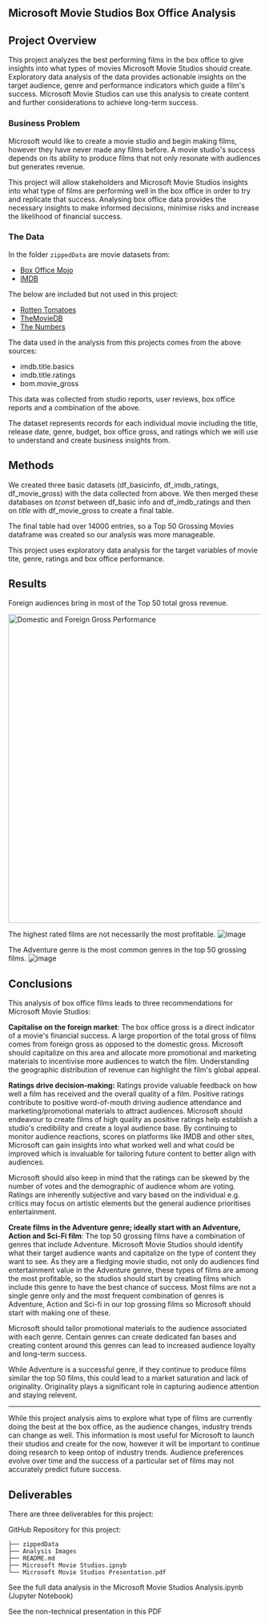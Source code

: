 ## Microsoft Movie Studios Box Office Analysis


## Project Overview

This project analyzes the best performing films in the box office to give insights into what types of movies Microsoft Movie Studios should create. Exploratory data analysis of the data provides actionable insights on the target audience, genre and performance indicators which guide a film's success. Microsoft Movie Studios can use this analysis to create content and further considerations to achieve long-term success.

### Business Problem

Microsoft would like to create a movie studio and begin making films, however they have never made any films before. A movie studio's success depends on its ability to produce films that not only resonate with audiences but generates revenue. 

This project will allow stakeholders and Microsoft Movie Studios insights into what type of films are performing well in the box office in order to try and replicate that success. Analysing box office data provides the necessary insights to make informed decisions, minimise risks and increase the likelihood of financial success.

### The Data

In the folder `zippedData` are movie datasets from:

* [Box Office Mojo](https://www.boxofficemojo.com/)
* [IMDB](https://www.imdb.com/)

The below are included but not used in this project:
* [Rotten Tomatoes](https://www.rottentomatoes.com/)
* [TheMovieDB](https://www.themoviedb.org/)
* [The Numbers](https://www.the-numbers.com/)


The data used in the analysis from this projects comes from the above sources:
* imdb.title.basics
* imdb.title.ratings
* bom.movie_gross

This data was collected from studio reports, user reviews, box office reports and a combination of the above.


The dataset represents records for each individual movie including the title, release date, genre, budget, box office gross, and ratings which we will use to understand and create business insights from. 



## Methods

We created three basic datasets (df_basicinfo, df_imdb_ratings, df_movie_gross) with the data collected from above. We then merged these databases on *tconst* between df_basic info and df_imdb_ratings and then on *title* with df_movie_gross to create a final table. 

The final table had over 14000 entries, so a Top 50 Grossing Movies dataframe was created so our analysis was more manageable.

This project uses exploratory data analysis for the target variables of movie tite, genre, ratings and box office performance.



## Results

Foreign audiences bring in most of the Top 50 total gross revenue.

<img width="615" alt="Domestic and Foreign Gross Performance" src="https://github.com/gtccl/Microsoft-Movie-Project/assets/153160634/9e1cde73-755e-4aea-b9b4-82acbd418ea4">




The highest rated films are not necessarily the most profitable.
![image](https://github.com/gtccl/Microsoft-Movie-Project/assets/153160634/c68f353f-4e54-4e44-ac4c-293cf4e31541)




The Adventure genre is the most common genres in the top 50 grossing films. 
![image](https://github.com/gtccl/Microsoft-Movie-Project/assets/153160634/e6349133-7733-4349-a51f-e84b8769d61a)



## Conclusions
This analysis of box office films leads to three recommendations for Microsoft Movie Studios:

**Capitalise on the foreign market**: The box office gross is a direct indicator of a movie's financial success. A large proportion of the total gross of films comes from foreign gross as opposed to the domestic gross. Microsoft should capitalize on this area and allocate more promotional and marketing materials to incentivise more audiences to watch the film. Understanding the geographic distribution of revenue can highlight the film's global appeal.


**Ratings drive decision-making:** Ratings provide valuable feedback on how well a film has received and the overall quality of a film. Positive ratings contribute to positive word-of-mouth driving audience attendance and marketing/promotional materials to attract audiences. Microsoft should endeavour to create films of high quality as positive ratings help establish a studio's credibility and create a loyal audience base. By continuing to monitor audience reactions, scores on platforms like IMDB and other sites, Microsoft can gain insights into what worked well and what could be improved which is invaluable for tailoring future content to better align with audiences.

Microsoft should also keep in mind that the ratings can be skewed by the number of votes and the demographic of audience whom are voting. Ratings are inherently subjective and vary based on the individual e.g. critics may focus on artistic elements but the general audience prioritises entertainment.


**Create films in the Adventure genre; ideally start with an Adventure, Action and Sci-Fi film**: The top 50 grossing films have a combination of genres that include Adventure.  Microsoft Movie Studios should identify what their target audience wants and capitalize on the type of content they want to see. As they are a fledging movie studio, not only do audiences find entertainment value in the Adventure genre, these types of films are among the most profitable, so the studios should start by creating films which include this genre to have the best chance of success. Most films are not a single genre only and the most frequent combination of genres is Adventure, Action and Sci-fi in our top grossing films so Microsoft should start with making one of these. 

Microsoft should tailor promotional materials to the audience associated with each genre. Centain genres can create dedicated fan bases and creating content around this genres can lead to increased audience loyalty and long-term success.

While Adventure is a successful genre, if they continue to produce films similar the top 50 films, this could lead to a market saturation and lack of originality. Originality plays a significant role in capturing audience attention and staying relevent. 


---
While this project analysis aims to explore what type of films are currently doing the best at the box office, as the audience changes, industry trends can change as well. This information is most useful for Microsoft to launch their studios and create for the now, however it will be important to continue doing research to keep ontop of industry trends. Audience preferences evolve over time and the success of a particular set of films may not accurately predict future success.


## Deliverables

There are three deliverables for this project:


GitHub Repository for this project:
```
├── zippedData
├── Analysis Images
├── README.md
├── Microsoft Movie Studios.ipnyb
└── Microsoft Movie Studios Presentation.pdf
```

See the full data analysis in the Microsoft Movie Studios Analysis.ipynb (Jupyter Notebook)

See the non-technical presentation in this PDF 


